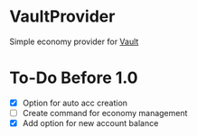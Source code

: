 # VaultProvider
Simple economy provider for [Vault](https://github.com/MilkBowl/Vault)

# To-Do Before 1.0
- [x] Option for auto acc creation
- [ ] Create command for economy management
- [x] Add option for new account balance
